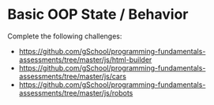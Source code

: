 # Basic OOP State / Behavior

Complete the following challenges:

- https://github.com/gSchool/programming-fundamentals-assessments/tree/master/js/html-builder
- https://github.com/gSchool/programming-fundamentals-assessments/tree/master/js/cars
- https://github.com/gSchool/programming-fundamentals-assessments/tree/master/js/robots
